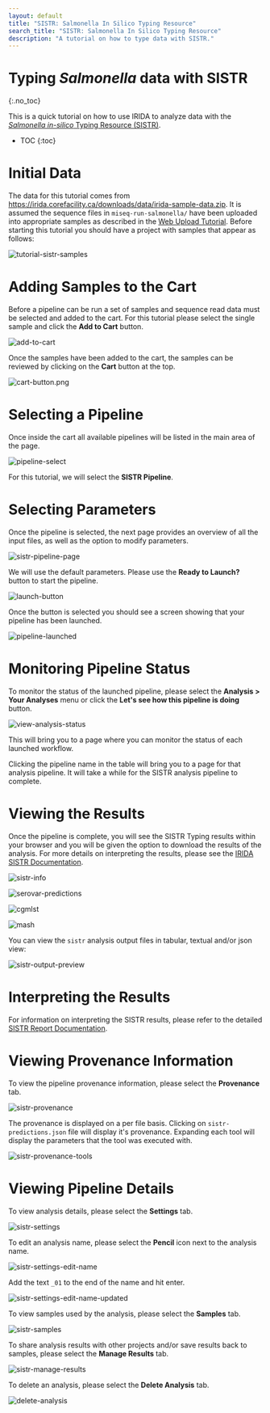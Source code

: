 ```yaml
---
layout: default
title: "SISTR: Salmonella In Silico Typing Resource"
search_title: "SISTR: Salmonella In Silico Typing Resource"
description: "A tutorial on how to type data with SISTR."
---
```


Typing *Salmonella* data with SISTR
===================================
{:.no_toc}

This is a quick tutorial on how to use IRIDA to analyze data with the [*Salmonella in-silico* Typing Resource (SISTR)][sistr-web].

* TOC
{:toc}

Initial Data
============

The data for this tutorial comes from <https://irida.corefacility.ca/downloads/data/irida-sample-data.zip>. It is assumed the sequence files in `miseq-run-salmonella/` have been uploaded into appropriate samples as described in the [Web Upload Tutorial][]. Before starting this tutorial you should have a project with samples that appear as follows:

![tutorial-sistr-samples]

Adding Samples to the Cart
==========================

Before a pipeline can be run a set of samples and sequence read data must be selected and added to the cart. For this tutorial please select the single sample and click the **Add to Cart** button.

![add-to-cart]

Once the samples have been added to the cart, the samples can be reviewed by clicking on the **Cart** button at the top.

![cart-button.png]

Selecting a Pipeline
====================

Once inside the cart all available pipelines will be listed in the main area of the page.

![pipeline-select]

For this tutorial, we will select the **SISTR Pipeline**.

Selecting Parameters
====================

Once the pipeline is selected, the next page provides an overview of all the input files, as well as the option to modify parameters.

![sistr-pipeline-page]

We will use the default parameters. Please use the **Ready to Launch?** button to start the pipeline.

![launch-button]

Once the button is selected you should see a screen showing that your pipeline has been launched.

![pipeline-launched]

Monitoring Pipeline Status
==========================

To monitor the status of the launched pipeline, please select the **Analysis > Your Analyses** menu or click the **Let's see how this pipeline is doing** button.

![view-analysis-status]

This will bring you to a page where you can monitor the status of each launched workflow.

Clicking the pipeline name in the table will bring you to a page for that analysis pipeline. It will take a while for the SISTR analysis pipeline to complete.

Viewing the Results
===================

Once the pipeline is complete, you will see the SISTR Typing results within your browser and you will be given the option to download the results of the analysis. For more details on interpreting the results, please see the [IRIDA SISTR Documentation][].

![sistr-info]

![serovar-predictions]

![cgmlst]

![mash]

You can view the `sistr` analysis output files in tabular, textual and/or json view:

![sistr-output-preview]

Interpreting the Results
========================

For information on interpreting the SISTR results, please refer to the detailed [SISTR Report Documentation][].

Viewing Provenance Information
==============================

To view the pipeline provenance information, please select the **Provenance** tab.

![sistr-provenance]

The provenance is displayed on a per file basis. Clicking on `sistr-predictions.json` file will display it's provenance. Expanding each tool will display the parameters that the tool was executed with.

![sistr-provenance-tools]


Viewing Pipeline Details
========================

To view analysis details, please select the **Settings** tab.

![sistr-settings]

To edit an analysis name, please select the **Pencil** icon next to the analysis name.

![sistr-settings-edit-name]

Add the text `_01` to the end of the name and hit enter.

![sistr-settings-edit-name-updated]

To view samples used by the analysis, please select the **Samples** tab.

![sistr-samples]

To share analysis results with other projects and/or save results back to samples, please select the **Manage Results** tab.

![sistr-manage-results]

To delete an analysis, please select the **Delete Analysis** tab.

![delete-analysis]


[add-to-cart]: images/add-to-cart.png
[cart-button.png]: images/cart-button.png
[cgmlst]: images/cgmlst.png
[delete-analysis]: images/delete-analysis.png
[IRIDA SISTR Documentation]: ../../user/sistr/
[launch-button]: images/launch-button.png
[mash]: images/mash.png
[monitor-analyses]: images/view-analysis-status.png
[pipeline-launched]: images/pipeline-launched.png
[pipeline-select]: images/pipeline-select.png
[select-a-pipeline.png]: images/select-a-pipeline.png
[serovar-predictions]: images/serovar-predictions.png
[sistr-info]: images/sistr-info.png
[sistr-manage-results]: images/sistr-manage-results.png
[sistr-output-preview]: images/sistr-output-preview.png
[sistr-pipeline-page]: images/sistr-pipeline-page.png
[sistr-provenance]: images/sistr-provenance.png
[sistr-provenance-tools]: images/sistr-provenance-tools.png
[SISTR Report Documentation]: ../../user/sistr/#report
[sistr-samples]: images/sistr-samples.png
[sistr-settings]: images/sistr-settings.png
[sistr-settings-edit-name]: images/sistr-settings-edit-name.png
[sistr-settings-edit-name-updated]: images/sistr-settings-edit-name-updated.png
[sistr-web]: https://lfz.corefacility.ca/sistr-app/
[tutorial-sistr-samples]: images/tutorial-sistr-samples.png
[view-analysis-status]: images/view-analysis-status.png
[Web Upload Tutorial]: ../web-upload/